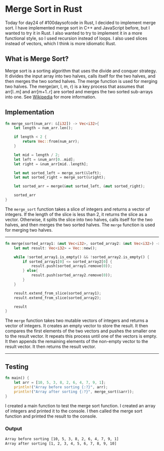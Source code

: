 # Merge Sort in Rust

Today for day24 of #100daysofcode in Rust, I decided to implement merge sort. I have implemented merge sort in C++ and JavaScript before, but I wanted to try it in Rust. I also wanted to try to implement it in a more functional style, so I used recursion instead of loops. I also used slices instead of vectors, which I think is more idiomatic Rust.


## What is Merge Sort?

Merge sort is a sorting algorithm that uses the divide and conquer strategy. It divides the input array into two halves, calls itself for the two halves, and then merges the two sorted halves. The merge function is used for merging two halves. The merge(arr, l, m, r) is a key process that assumes that arr[l..m] and arr[m+1..r] are sorted and merges the two sorted sub-arrays into one. See [Wikipedia](https://en.wikipedia.org/wiki/Merge_sort) for more information.

## Implementation

```rust
fn merge_sort(num_arr: &[i32]) -> Vec<i32>{
    let length = num_arr.len();

    if length < 2 {
        return Vec::from(num_arr);
    }

    let mid = length / 2;
    let left = &num_arr[0..mid];
    let right = &num_arr[mid..length];

    let mut sorted_left = merge_sort(&left);
    let mut sorted_right = merge_sort(&right);

    let sorted_arr = merge(&mut sorted_left, &mut sorted_right);

    sorted_arr
}
```

The `merge_sort` function takes a slice of integers and returns a vector of integers. If the length of the slice is less than 2, it returns the slice as a vector. Otherwise, it splits the slice into two halves, calls itself for the two halves, and then merges the two sorted halves. The `merge` function is used for merging two halves.

---

```rust
fn merge(sorted_array1: &mut Vec<i32>, sorted_array2: &mut Vec<i32>) -> Vec<i32>{
    let mut result: Vec<i32> = Vec::new();

    while !sorted_array1.is_empty() && !sorted_array2.is_empty() {
        if sorted_array1[0] <= sorted_array2[0] {
            result.push(sorted_array1.remove(0));
        } else{
            result.push(sorted_array2.remove(0));
        }
    }

    result.extend_from_slice(sorted_array1);
    result.extend_from_slice(sorted_array2);

    result
}
```

The `merge` function takes two mutable vectors of integers and returns a vector of integers. It creates an empty vector to store the result. It then compares the first elements of the two vectors and pushes the smaller one to the result vector. It repeats this process until one of the vectors is empty. It then appends the remaining elements of the non-empty vector to the result vector. It then returns the result vector.

---

## Testing

```rust
fn main() {
    let arr = [10, 5, 3, 8, 2, 6, 4, 7, 9, 1];
    println!("Array before sorting {:?}", arr);
    println!("Array after sorting {:?}", merge_sort(&arr));
}
```

I created a main function to test the merge sort function. I created an array of integers and printed it to the console. I then called the merge sort function and printed the result to the console.

### Output

```bash
Array before sorting [10, 5, 3, 8, 2, 6, 4, 7, 9, 1]
Array after sorting [1, 2, 3, 4, 5, 6, 7, 8, 9, 10]
```